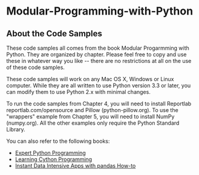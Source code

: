 # Modular-Programming-with-Python


About the Code Samples
----------------------

These code samples all comes from the book Modular Progarmming with Python.
They are organized by chapter.  Please feel free to copy and use these in
whatever way you like -- there are no restrictions at all on the use of these
code samples.

These code samples will work on any Mac OS X, Windows or Linux computer.  While
 they are all written to use Python version 3.3 or later, you can modify them to
use Python 2.x with minimal changes.

To run the code samples from Chapter 4, you will need to install Reportlab
reportlab.com/opensource and Pillow (python-pillow.org).  To use the
"wrappers" example from Chapter 5, you will need to install NumPy (numpy.org).
All the other examples only require the Python Standard Library.

You can also refer to the following books:

* [Expert Python Programming](https://www.packtpub.com/application-development/expert-python-programming?utm_source=github&utm_medium=related&utm_campaign=9781847194947)
* [Learning Cython Programming](https://www.packtpub.com/application-development/learning-cython-programming?utm_source=github&utm_medium=related&utm_campaign=9781783280797)
* [Instant Data Intensive Apps with pandas How-to](https://www.packtpub.com/big-data-and-business-intelligence/instant-data-intensive-apps-pandas-how-instant?utm_source=github&utm_medium=related&utm_campaign=9781782165583)
